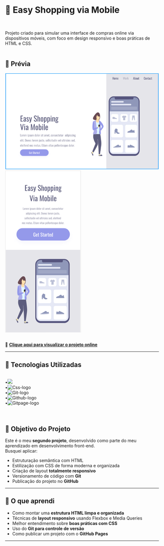 # 🛒 Easy Shopping via Mobile
<br>

Projeto criado para simular uma interface de compras online via dispositivos móveis, com foco em design responsivo e boas práticas de HTML e CSS.
<br>
<br>

## 📱 Prévia

![Imagem do projeto](https://github.com/willians-wil/Segundo-Projeto-responsivo-Easy-shopping/blob/main/assets/easy%20shopping%20logo%20desktop.png?raw=true)
<img src="https://github.com/willians-wil/Segundo-Projeto-responsivo-Easy-shopping/blob/main/assets/easy%20shopping%20logo%20mobile.png?raw=true" align="center" /><!-- Você pode colocar aqui um print do projeto -->
<br>
<br>

🔗 **[Clique aqui para visualizar o projeto online](https://seuusuario.github.io/seu-repositorio)** <!-- Substitua com o link do GitHub Pages se disponível -->

---

## 🚀 Tecnologias Utilizadas
<br>
<div display= "inline">
•<img src="https://img.shields.io/badge/html5-%23E34F26.svg?style=for-the-badge&logo=html5&logoColor=white"  />
  <br>
•<img src="https://img.shields.io/badge/css3-%231572B6.svg?style=for-the-badge&logo=css3&logoColor=white" alt="Css-logo" />
 <br>
•<img src="https://img.shields.io/badge/git-%23F05033.svg?style=for-the-badge&logo=git&logoColor=white" alt="Git-logo" /> 
 <br>
•<img src="https://img.shields.io/badge/github-%23121011.svg?style=for-the-badge&logo=github&logoColor=white" alt="Github-logo" />
 <br>
•<img src="https://img.shields.io/badge/github%20pages-121013?style=for-the-badge&logo=github&logoColor=white" alt="Gitpage-logo" />
</div>
<br>
<br>

## 🎯 Objetivo do Projeto

Este é o meu **segundo projeto**, desenvolvido como parte do meu aprendizado em desenvolvimento front-end.  
Busquei aplicar:
<br>
- Estruturação semântica com HTML
- Estilização com CSS de forma moderna e organizada
- Criação de layout **totalmente responsivo**
- Versionamento de código com **Git**
- Publicação do projeto no **GitHub**

---

## 🧠 O que aprendi

- Como montar uma **estrutura HTML limpa e organizada**
- Técnicas de **layout responsivo** usando Flexbox e Media Queries
- Melhor entendimento sobre **boas práticas com CSS**
- Uso do **Git para controle de versão**
- Como publicar um projeto com o **GitHub Pages**

---
